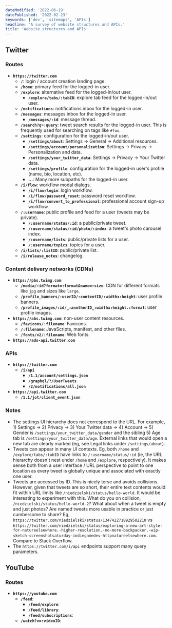 ```yaml
---
dateModified: '2022-06-19'
datePublished: '2022-02-23'
keywords: ['dev', 'sitemaps', 'APIs']
headline: 'A survey of website structures and APIs.'
title: 'Website structures and APIs'
---
```


## Twitter

### Routes

- **`https://twitter.com`**
  - **`/`**: login / account creation landing page.
  - **`/home`**: primary feed for the logged-in user.
  - **`/explore`**: alternative feed for the logged-in/out user.
    - **`/explore/tabs/:tabID`**: explore tab feed for the logged-in/out user.
  - **`/notifications`**: notifications inbox for the logged-in user.
  - **`/messages`**: messages inbox for the logged-in user.
    - **`/messages/:id`**: message thread.
  - **`/search?q=:query`**: tweet search results for the logged-in user. This is
    frequently used for searching on tags like `#foo`.
  - **`/settings`**: configuration for the logged-in/out user.
    - **`/settings/about`**: Settings → General → Additional resources.
    - **`/settings/account/personalization`**: Settings → Privacy →
      Personalization and data.
    - **`/settings/your_twitter_data`**: Settings → Privacy → Your Twitter data.
    - **`/settings/profile`**: configuration for the logged-in user's profile
      (name, bio, location, etc).
    - **…**: Many more subpaths for the logged-in user.
  - **`/i/flow`**: workflow modal dialogs.
    - **`/i/flow/login`**: login workflow.
    - **`/i/flow/password_reset`**: password reset workflow.
    - **`/i/flow/convert_to_professional`**: professional account sign-up
      workflow.
  - **`/:username`**: public profile and feed for a user (tweets may be
    private).
    - **`/:username/status/:id`**: a public/private tweet.
    - **`/:username/status/:id/photo/:index`**: a tweet's photo carousel index.
    - **`/:username/lists`**: public/private lists for a user.
    - **`/:username/topics`**: topics for a user.
  - **`/i/lists/:listID`**: public/private list.
  - **`/i/release_notes`**: changelog.

### Content delivery networks (CDNs)

- **`https://pbs.twimg.com`**
  - **`/media/:id?format=:format&name=:size`**: CDN for different formats like
    `jpg` and sizes like `large`.
  - **`/profile_banners/:userID/:contentID/:widthx:height`**: user profile
    banners.
  - **`/profile_images/:id/_:anotherID_:widthx:height.:format`**: user profile
    images.
- **`https://abs.twimg.com`**: non-user content resources.
  - **`/favicons/:filename`**: Favicons.
  - **`/:filename`**: JavaScripts, manifest, and other files.
  - **`/fonts/v2/:filename`**: Web fonts.
- **`https://ads-api.twitter.com`**

### APIs

- **`https://twitter.com`**
  - **`/i/api`**
    - **`/1.1/account/settings.json`**
    - **`/graphql/?/UserTweets`**
    - **`/2/notifications/all.json`**
- **`https://api.twitter.com`**
  - **`/1.1/jot/client_event.json`**

### Notes

- The settings UI hierarchy does not correspond to the URL. For example, 1)
  Settings → 2) Privacy → 3) Your Twitter data → 4) Account → 5) Gender is
  `/settings/your_twitter_data/gender` and the sibling 5) Age tab is
  `/settings/your_twitter_data/age`. External links that would open a new tab
  are clearly marked (eg, see Legal links under `/settings/about`).
- Tweets can appear in many UI contexts. Eg, both `/home` and
  `/explore/tabs/:tabID` have links to `/:username/status/:id` (ie, the URL
  hierarchy doesn't nest under `/home` and `/explore`, respectively). It makes
  sense both from a user interface / URL perspective to point to one location as
  every tweet is globally unique and associated with exactly one user.
- Tweets are accessed by ID. This is nicely terse and avoids collisions.
  However, given that tweets are so short, their entire text contents would fit
  within URL limits like `/niedzielski/status/hello-world`. It would be
  interesting to experiment with this. What do you on collision,
  `/niedzielski/status/hello-world-2`? What about when a tweet is empty and just
  photos? Are named tweets more usable in practice or just cumbersome to share?
  Eg, `https://twitter.com/niedzielski/status/1347422718929502210` vs
  `https://twitter.com/niedzielski/status/exploring-a-new-art-style-for-natureelsewhere.-higher-resolution.-no-more-backpacker.-wip-sketch-screenshotsaturday-indiegamedev-httpnatureelsewhere.com`.
  Compare to Stack Overflow.
- The `https://twitter.com/i/api` endpoints support many query parameters.

## YouTube

### Routes

- **`https://youtube.com`**
  - **`/feed`**:
    - **`/feed/explore`**:
    - **`/feed/library`**:
    - **`/feed/subscriptions`**:
  - **`/watch?v=:videoID`**:
